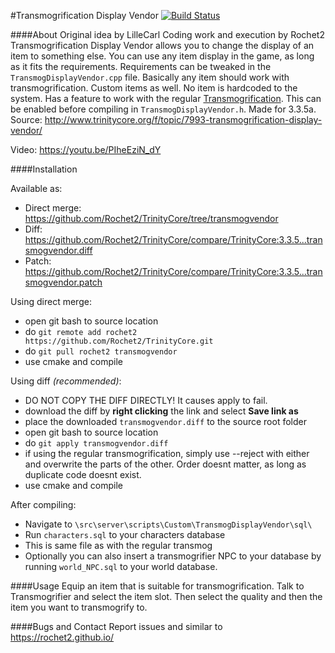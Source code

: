 #Transmogrification Display Vendor [![Build Status](https://travis-ci.org/Rochet2/TrinityCore.svg?branch=transmogvendor)](https://travis-ci.org/Rochet2/TrinityCore)

####About
Original idea by LilleCarl
Coding work and execution by Rochet2
Transmogrification Display Vendor allows you to change the display of an item to something else.
You can use any item display in the game, as long as it fits the requirements.
Requirements can be tweaked in the `TransmogDisplayVendor.cpp` file.
Basically any item should work with transmogrification. Custom items as well. No item is hardcoded to the system.
Has a feature to work with the regular [Transmogrification](https://rochet2.github.io/?page=Transmogrification). This can be enabled before compiling in `TransmogDisplayVendor.h`.
Made for 3.3.5a.<br />
Source: http://www.trinitycore.org/f/topic/7993-transmogrification-display-vendor/

Video: https://youtu.be/PIheEziN_dY

####Installation

Available as:
- Direct merge: https://github.com/Rochet2/TrinityCore/tree/transmogvendor
- Diff: https://github.com/Rochet2/TrinityCore/compare/TrinityCore:3.3.5...transmogvendor.diff
- Patch: https://github.com/Rochet2/TrinityCore/compare/TrinityCore:3.3.5...transmogvendor.patch

Using direct merge:
- open git bash to source location
- do `git remote add rochet2 https://github.com/Rochet2/TrinityCore.git`
- do `git pull rochet2 transmogvendor`
- use cmake and compile

Using diff *(recommended)*:
- DO NOT COPY THE DIFF DIRECTLY! It causes apply to fail.
- download the diff by __right clicking__ the link and select __Save link as__
- place the downloaded `transmogvendor.diff` to the source root folder
- open git bash to source location
- do `git apply transmogvendor.diff`
 - if using the regular transmogrification, simply use --reject with either and overwrite the parts of the other. Order doesnt matter, as long as duplicate code doesnt exist.
- use cmake and compile

After compiling:
- Navigate to `\src\server\scripts\Custom\TransmogDisplayVendor\sql\`
- Run `characters.sql` to your characters database
 - This is same file as with the regular transmog
- Optionally you can also insert a transmogrifier NPC to your database by running `world_NPC.sql` to your world database.

####Usage
Equip an item that is suitable for transmogrification.
Talk to Transmogrifier and select the item slot. Then select the quality and then the item you want to transmogrify to.

####Bugs and Contact
Report issues and similar to https://rochet2.github.io/
